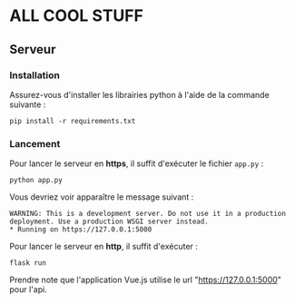 # ALL COOL STUFF
## Serveur

### Installation

Assurez-vous d'installer les librairies python à l'aide de la commande suivante :

    pip install -r requirements.txt

### Lancement

Pour lancer le serveur en **https**, il suffit d'exécuter le fichier `app.py` :

    python app.py

Vous devriez voir apparaître le message suivant :

    WARNING: This is a development server. Do not use it in a production deployment. Use a production WSGI server instead.
    * Running on https://127.0.0.1:5000

Pour lancer le serveur en **http**, il suffit d'exécuter :

    flask run

Prendre note que l'application Vue.js utilise le url "https://127.0.0.1:5000" pour l'api.
